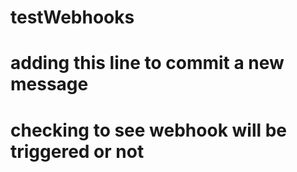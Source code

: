 # testWebhooks
# adding this line to commit a new message
# checking to see webhook will be triggered or not
